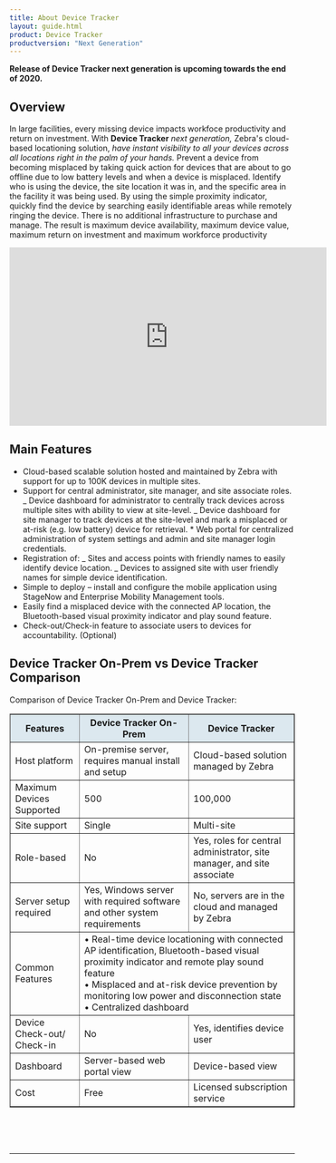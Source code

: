 ```yaml
---
title: About Device Tracker
layout: guide.html
product: Device Tracker
productversion: "Next Generation"
---
```


<div class="alert alert-danger alert-dismissible fade in" role="alert"><b>Release of  Device Tracker next generation is upcoming towards the end of 2020.</b><br>
</div>

## Overview

In large facilities, every missing device impacts workfoce productivity and return on investment. With **Device Tracker** _next generation,_ Zebra's cloud-based locationing solution, _have instant visibility to all your devices across all locations right in the palm of your hands._ Prevent a device from becoming misplaced by taking quick action for devices that are about to go offline due to low battery levels and when a device is misplaced. Identify who is using the device, the site location it was in, and the specific area in the facility it was being used. By using the simple proximity indicator, quickly find the device by searching easily identifiable areas while remotely ringing the device. There is no additional infrastructure to purchase and manage. The result is maximum device availability, maximum device value, maximum return on investment and maximum workforce productivity

<iframe width="560" height="315" src="https://www.youtube.com/embed/MzCWdLUhEPY" frameborder="0" allow="accelerometer; clipboard-write; encrypted-media; gyroscope; picture-in-picture" allowfullscreen></iframe>
<!-- 
<video controls width="430" height="290"> <source src="../../../videos/ZDVC_ServerCert-Step1.mp4" type="video/mp4">
</video> -->

## Main Features

- Cloud-based scalable solution hosted and maintained by Zebra with support for up to 100K devices in multiple sites.
- Support for central administrator, site manager, and site associate roles.
  _ Device dashboard for administrator to centrally track devices across multiple sites with ability to view at site-level.
  _ Device dashboard for site manager to track devices at the site-level and mark a misplaced or at-risk (e.g. low battery) device for retrieval. \* Web portal for centralized administration of system settings and admin and site manager login credentials.
- Registration of:
  _ Sites and access points with friendly names to easily identify device location.
  _ Devices to assigned site with user friendly names for simple device identification.
- Simple to deploy – install and configure the mobile application using StageNow and Enterprise Mobility Management tools.
- Easily find a misplaced device with the connected AP location, the Bluetooth-based visual proximity indicator and play sound feature.
- Check-out/Check-in feature to associate users to devices for accountability. (Optional)

## Device Tracker On-Prem vs Device Tracker Comparison

Comparison of Device Tracker On-Prem and Device Tracker:

<table class="facelift" style="width:100%" border="1" padding="5px">
  <tr bgcolor="#dce8ef">
    <th style="text-align:center">Features</th>
    <th style="text-align:center">Device Tracker On-Prem</th>
    <th style="text-align:center">Device Tracker</th>
  </tr>
  <tr>
    <td style="text-align:left">Host platform</td>
    <td style="text-align:left">On-premise server, requires manual install and setup</td>
    <td style="text-align:left">Cloud-based solution managed by Zebra</td>
  </tr>
  <tr>
    <td>Maximum Devices Supported</td>
    <td>500</td>
    <td>100,000</td>
  </tr>
  <tr>
    <td>Site support</td>
    <td>Single</td>
    <td>Multi-site</td>
  </tr>
  <tr>
    <td>Role-based</td>
    <td>No</td>
    <td>Yes, roles for central administrator, site manager, and site associate</td>
  </tr>
  <tr>
    <td>Server setup required</td>
    <td>Yes, Windows server with required software and other system requirements</td>
    <td>No, servers are in the cloud and managed by Zebra</td>
  </tr>
  <tr>
    <td>Common Features</td>
    <td colspan="2">• Real-time device locationing with connected AP identification, Bluetooth-based visual proximity indicator and remote play sound feature<br>• Misplaced and at-risk device prevention by monitoring low power and disconnection state<br>• Centralized dashboard</td>
  </tr>
  <tr>
    <td>Device Check-out/<br>Check-in</td>
    <td>No</td>
    <td>Yes, identifies device user</td>
  </tr>
  <tr>
    <td>Dashboard</td>
    <td>Server-based web portal view</td>
    <td>Device-based view</td>
  </tr>
  <tr>
    <td>Cost</td>
    <td>Free</td>
    <td>Licensed subscription service</td>
  </tr>
</table>

<br> 
<br>
<br>

---
